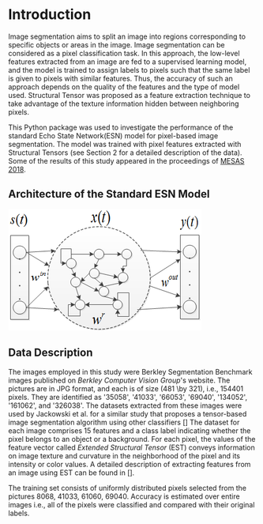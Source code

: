 # Introduction
Image segmentation aims to split an image into regions corresponding to specific objects or areas in the image. Image segmentation can be considered as a pixel classification task.
In this approach, the low-level features extracted from an image are fed to a supervised learning model, and the model is  trained to assign labels to pixels such that the same 
label is given to pixels with similar features. Thus, the accuracy of such an approach depends on the quality of the features and the type of model used.
Structural Tensor was proposed as a feature extraction technique to take advantage of the texture information hidden between neighboring pixels. 

This Python package was used to investigate the performance of the standard Echo State Network(ESN) model for pixel-based image segmentation. The model
was trained with pixel features extracted with Structural Tensors (see Section 2 for a detailed description of the data).  
Some of the results of this study appeared in the proceedings of [MESAS 2018](https://link.springer.com/chapter/10.1007/978-3-030-14984-0_36).

## Architecture of the Standard ESN Model

![standard ESN model](/docs/images/ESN.png)

## Data Description
The images employed in this study were Berkley Segmentation Benchmark images published on *Berkley Computer Vision Group*'s website.
The pictures are in JPG format, and each is of size (481 \by 321), i.e., 154401 pixels. They are identified as '35058', '41033', '66053', '69040', '134052', '161062', and '326038'. 
The datasets extracted from these images were used by Jackowski et al. for a similar study that proposes a tensor-based image segmentation algorithm using other classifiers []
The dataset for each image comprises 15 features and a class label indicating whether the pixel belongs to an object or a background. For each pixel, the values of the 
feature vector called *Extended Structural Tensor* (EST) conveys information on image texture and curvature in the neighborhood of the pixel and its intensity or color values.
A detailed description of extracting features from an image using EST can be found in [].

The training set consists of uniformly distributed pixels selected from the pictures 
8068, 41033, 61060, 69040. Accuracy is estimated over entire images i.e., all of the pixels were classified and compared with their original labels.
